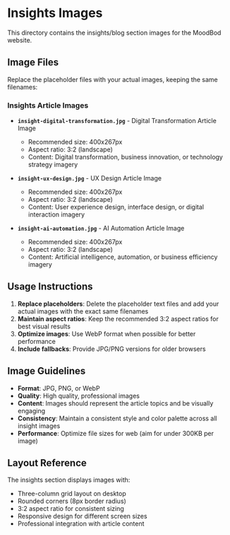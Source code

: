 # Insights Images

This directory contains the insights/blog section images for the MoodBod website.

## Image Files

Replace the placeholder files with your actual images, keeping the same filenames:

### Insights Article Images
- **`insight-digital-transformation.jpg`** - Digital Transformation Article Image
  - Recommended size: 400x267px
  - Aspect ratio: 3:2 (landscape)
  - Content: Digital transformation, business innovation, or technology strategy imagery

- **`insight-ux-design.jpg`** - UX Design Article Image
  - Recommended size: 400x267px
  - Aspect ratio: 3:2 (landscape)
  - Content: User experience design, interface design, or digital interaction imagery

- **`insight-ai-automation.jpg`** - AI Automation Article Image
  - Recommended size: 400x267px
  - Aspect ratio: 3:2 (landscape)
  - Content: Artificial intelligence, automation, or business efficiency imagery

## Usage Instructions

1. **Replace placeholders**: Delete the placeholder text files and add your actual images with the exact same filenames
2. **Maintain aspect ratios**: Keep the recommended 3:2 aspect ratios for best visual results
3. **Optimize images**: Use WebP format when possible for better performance
4. **Include fallbacks**: Provide JPG/PNG versions for older browsers

## Image Guidelines

- **Format**: JPG, PNG, or WebP
- **Quality**: High quality, professional images
- **Content**: Images should represent the article topics and be visually engaging
- **Consistency**: Maintain a consistent style and color palette across all insight images
- **Performance**: Optimize file sizes for web (aim for under 300KB per image)

## Layout Reference

The insights section displays images with:
- Three-column grid layout on desktop
- Rounded corners (8px border radius)
- 3:2 aspect ratio for consistent sizing
- Responsive design for different screen sizes
- Professional integration with article content
